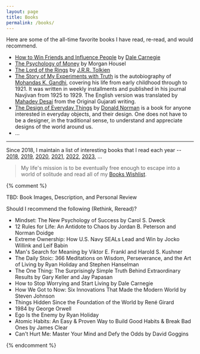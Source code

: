 ```yaml
---
layout: page
title: Books
permalink: /books/
---
```


Here are some of the all-time favorite books I have read, re-read, and would recommend.

- [How to Win Friends and Influence People](https://en.wikipedia.org/wiki/How_to_Win_Friends_and_Influence_People) by [Dale Carnegie](https://en.wikipedia.org/wiki/Dale_Carnegie)
- [The Psychology of Money](https://www.amazon.com/Psychology-Money-Morgan-Housel-ebook/dp/B08FHZ5L47/) by Morgan Housel
- [The Lord of the Rings](https://en.wikipedia.org/wiki/The_Lord_of_the_Rings) by [J.R.R. Tolkien](https://en.wikipedia.org/wiki/J._R._R._Tolkien)
- [The Story of My Experiments with Truth](https://en.wikipedia.org/wiki/The_Story_of_My_Experiments_with_Truth) is the autobiography of [Mohandas K. Gandhi](https://en.wikipedia.org/wiki/Mahatma_Gandhi), covering his life from early childhood through to 1921. It was written in weekly installments and published in his journal Navjivan from 1925 to 1929. The English version was translated by [Mahadev Desai](https://en.wikipedia.org/wiki/Mahadev_Desai) from the Original Gujarati writing.
- [The Design of Everyday Things](https://en.wikipedia.org/wiki/The_Design_of_Everyday_Things) by [Donald Norman](https://en.wikipedia.org/wiki/Don_Norman) is a book for anyone interested in everyday objects, and their design. One does not have to be a designer, in the traditional sense, to understand and appreciate designs of the world around us.
- …

---

Since 2018, I maintain a list of interesting books that I read each year --
[2018](/2018/books/),
[2019](/2019/books/),
[2020](/2020/books/),
[2021](/2021/books/),
[2022](/2022/books/),
[2023](/2023/books/),
…

> My life's mission is to be eventually free enough to escape into a world of solitude and read all of my [Books Wishlist](https://www.amazon.in/hz/wishlist/ls/26U9UE2WQ2WTI).

{% comment %}

TBD: Book Images, Description, and Personal Review

Should I recommend the following (Rethink, Reread)?

- Mindset: The New Psychology of Success by Carol S. Dweck
- 12 Rules for Life: An Antidote to Chaos by Jordan B. Peterson and Norman Doidge
- Extreme Ownership: How U.S. Navy SEALs Lead and Win by Jocko Willink and Leif Babin
- Man's Search for Meaning by Viktor E. Frankl and Harold S. Kushner
- The Daily Stoic: 366 Meditations on Wisdom, Perseverance, and the Art of Living by Ryan Holiday and Stephen Hanselman
- The One Thing: The Surprisingly Simple Truth Behind Extraordinary Results by Gary Keller and Jay Papasan
- How to Stop Worrying and Start Living by Dale Carnegie
- How We Got to Now: Six Innovations That Made the Modern World by Steven Johnson
- Things Hidden Since the Foundation of the World by René Girard
- 1984 by George Orwell
- Ego Is the Enemy by Ryan Holiday
- Atomic Habits: An Easy & Proven Way to Build Good Habits & Break Bad Ones by James Clear
- Can't Hurt Me: Master Your Mind and Defy the Odds by David Goggins

{% endcomment %}